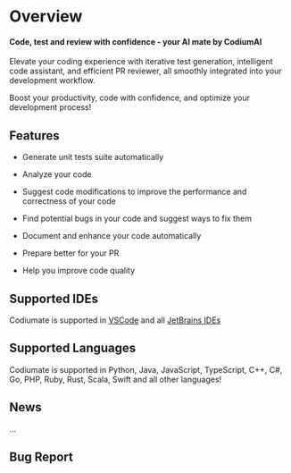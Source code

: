 # Overview


#### Code, test and review with confidence - your AI mate by CodiumAI

Elevate your coding experience with iterative test generation, intelligent code assistant, and efficient PR reviewer, all smoothly integrated into your development workflow. 

Boost your productivity, code with confidence, and optimize your development process!

## Features

- Generate unit tests suite automatically

- Analyze your code

- Suggest code modifications to improve the performance and correctness of your code

- Find potential bugs in your code and suggest ways to fix them

- Document and enhance your code automatically

- Prepare better for your PR

- Help you improve code quality

## Supported IDEs

Codiumate is supported in [VSCode](https://marketplace.visualstudio.com/items?itemName=Codium.codium) and all [JetBrains IDEs](https://plugins.jetbrains.com/plugin/21206-codiumate--code-test-and-review-with-confidence--by-codiumai)

## Supported Languages

Codiumate is supported in Python, Java, JavaScript, TypeScript, C++, C#, Go, PHP, Ruby, Rust, Scala, Swift and all other languages!


## News

...

## Bug Report
